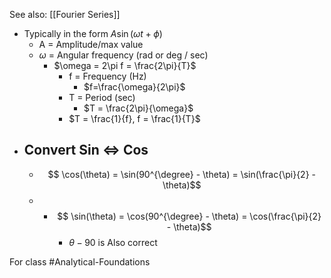 See also: [[Fourier Series]]
- Typically in the form $A\sin(\omega t + \phi)$
	- A = Amplitude/max value
	- $\omega$ = Angular frequency (rad or deg / sec)
		- $\omega = 2\pi f = \frac{2\pi}{T}$
			- f = Frequency (Hz)
				- $f=\frac{\omega}{2\pi}$
			- T = Period (sec)
				- $T = \frac{2\pi}{\omega}$
			- $T = \frac{1}{f}, f = \frac{1}{T}$
- ## Convert Sin <=> Cos
	- $$ \cos(\theta) = \sin(90^{\degree} - \theta) = \sin(\frac{\pi}{2} - \theta)$$
	- - $$ \sin(\theta) = \cos(90^{\degree} - \theta) = \cos(\frac{\pi}{2} - \theta)$$
		- $\theta-90$ is Also correct

For class #Analytical-Foundations
